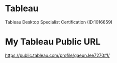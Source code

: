 # Tableau
Tableau Desktop Specialist Certification (ID:1016859)


# My Tableau Public URL 

https://public.tableau.com/profile/gaeun.lee7270#!/
